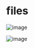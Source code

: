 # files
 
![image](https://github.com/FarisBahmidan/files/assets/135508625/361e5297-9286-4d57-a265-c18b9543b0c6)

![image](https://github.com/FarisBahmidan/files/assets/135508625/be7b7eda-f25b-4dba-a33e-5c4919a80564)
